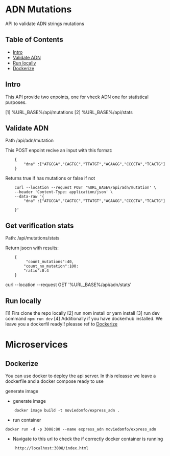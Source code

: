 
# ADN Mutations
 API to validate ADN strings mutations
## Table of Contents

- [Intro ](#Intro)
- [Validate ADN](#Getting-started)
- [Run locally](#Run-locally)
- [Dockerize](#Dockerize)

## Intro

This API provide two enpoints, one for vheck ADN one for statistical purposes.

  [1]  %URL_BASE%/api/mutations
  [2]  %URL_BASE%/api/stats
    

    

## Validate ADN 

Path /api/adn/mutation

This POST enpoint recive an input with this format:
```
    {
        "dna" :["ATGCGA","CAGTGC","TTATGT","AGAAGG","CCCCTA","TCACTG"]
    }
```

Returns true if has mutations or false if not


```
    curl --location --request POST '%URL_BASE%/api/adn/mutation' \
    --header 'Content-Type: application/json' \
    --data-raw '{
        "dna" :["ATGCGA","CAGTGC","TTATGT","AGAAGG","CCCCTA","TCACTG"]

    }'
```

## Get verification stats 

Path:  /api/mutations/stats

Return jsocn with results:

```
    {
         "count_mutations":40, 
        "count_no_mutation":100: 
        "ratio":0.4
    }
```

 curl --location --request GET '%URL_BASE%/api/adn/stats'

## Run locally
  [1] Firs clone the repo locally
  [2] run nom install or yarn install
  [3] run dev command 
    ```
        npm run dev
    ```
  [4] Additionally if you have dockerhub installed. We leave you a dockerfil ready!! 
       pleasse ref to [Dockerize](#Dockerize)

# Microservices

## Dockerize

You can use docker to deploy the api server. In this releasse we leave a dockerfile and a docker compose ready to use


generate image


 * generate image
 
```
    docker image build -t moviedomfo/express_adn .
```

 * run container
 
```
docker run -d -p 3008:80 --name express_adn moviedomfo/express_adn  
```

 * Navigate to this url to check the if correctly docker container is running 
    
        http://localhost:3008/index.html
        